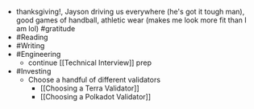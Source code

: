 - thanksgiving!, Jayson driving us everywhere (he's got it tough man), good games of handball, athletic wear (makes me look more fit than I am lol) #gratitude
- #Reading
- #Writing
- #Engineering
    - continue [[Technical Interview]] prep
- #Investing
    - Choose a handful of different validators
        - [[Choosing a Terra Validator]]
        - [[Choosing a Polkadot Validator]]
